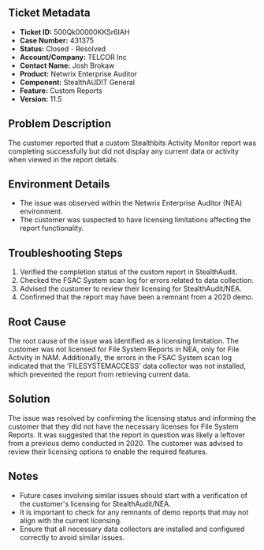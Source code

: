 ## Ticket Metadata
- **Ticket ID:** 500Qk00000KKSr6IAH
- **Case Number:** 431375
- **Status:** Closed - Resolved
- **Account/Company:** TELCOR Inc
- **Contact Name:** Josh Brokaw
- **Product:** Netwrix Enterprise Auditor
- **Component:** StealthAUDIT General
- **Feature:** Custom Reports
- **Version:** 11.5

## Problem Description
The customer reported that a custom Stealthbits Activity Monitor report was completing successfully but did not display any current data or activity when viewed in the report details.

## Environment Details
- The issue was observed within the Netwrix Enterprise Auditor (NEA) environment.
- The customer was suspected to have licensing limitations affecting the report functionality.

## Troubleshooting Steps
1. Verified the completion status of the custom report in StealthAudit.
2. Checked the FSAC System scan log for errors related to data collection.
3. Advised the customer to review their licensing for StealthAudit/NEA.
4. Confirmed that the report may have been a remnant from a 2020 demo.

## Root Cause
The root cause of the issue was identified as a licensing limitation. The customer was not licensed for File System Reports in NEA, only for File Activity in NAM. Additionally, the errors in the FSAC System scan log indicated that the 'FILESYSTEMACCESS' data collector was not installed, which prevented the report from retrieving current data.

## Solution
The issue was resolved by confirming the licensing status and informing the customer that they did not have the necessary licenses for File System Reports. It was suggested that the report in question was likely a leftover from a previous demo conducted in 2020. The customer was advised to review their licensing options to enable the required features.

## Notes
- Future cases involving similar issues should start with a verification of the customer's licensing for StealthAudit/NEA.
- It is important to check for any remnants of demo reports that may not align with the current licensing.
- Ensure that all necessary data collectors are installed and configured correctly to avoid similar issues.